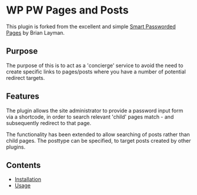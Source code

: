 # WP PW Pages and Posts

This plugin is forked from the excellent and simple [Smart Passworded Pages](https://wordpress.org/plugins/smart-passworded-pages/) by Brian Layman.  

## Purpose
The purpose of this is to act as a 'concierge' service to avoid the need to create specific links to pages/posts where you have a number of potential redirect targets.

## Features

The plugin allows the site administrator to provide a password input form via a shortcode, in order to search relevant 'child' pages match - and subsequently redirect to that page.

The functionality has been extended to allow searching of posts rather than child pages.  The posttype can be specified, to target posts created by other plugins. 

## Contents

- [Installation](Installation)
- [Usage](Usage)
